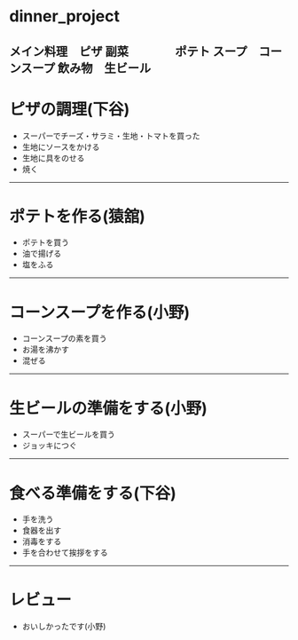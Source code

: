 # dinner_project
メイン料理　ピザ
副菜　　　　ポテト
スープ　コーンスープ
飲み物　生ビール
---
# ピザの調理(下谷)
- スーパーでチーズ・サラミ・生地・トマトを買った
- 生地にソースをかける
- 生地に具をのせる
- 焼く
---
# ポテトを作る(猿舘)
- ポテトを買う
- 油で揚げる
- 塩をふる
---
# コーンスープを作る(小野)
- コーンスープの素を買う
- お湯を沸かす
- 混ぜる
---
# 生ビールの準備をする(小野)
- スーパーで生ビールを買う
- ジョッキにつぐ
---
# 食べる準備をする(下谷)
- 手を洗う
- 食器を出す
- 消毒をする
- 手を合わせて挨拶をする
---
# レビュー
- おいしかったです(小野)
